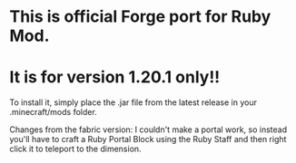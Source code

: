 # This is official Forge port for Ruby Mod.
# It is for version 1.20.1 only!!

To install it, simply place the .jar file from the latest release in your .minecraft/mods folder.

Changes from the fabric version: I couldn't make a portal work, so instead you'll have to craft a Ruby Portal Block using the Ruby Staff and then right click it to teleport to the dimension.
